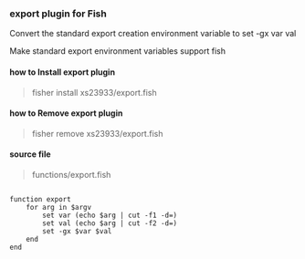 ### export plugin for Fish
Convert the standard export creation environment variable to set -gx var val

Make standard export environment variables support fish

#### how to Install export plugin

> fisher install xs23933/export.fish

#### how to Remove export plugin

> fisher remove xs23933/export.fish

#### source file

> functions/export.fish

```shell

function export
	for arg in $argv
		set var (echo $arg | cut -f1 -d=)
		set val (echo $arg | cut -f2 -d=)
		set -gx $var $val
	end
end

```